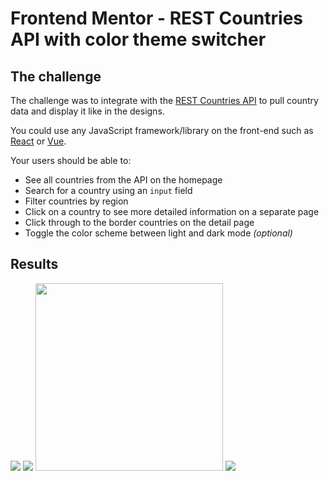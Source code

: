 # Frontend Mentor - REST Countries API with color theme switcher

## The challenge

The challenge was to integrate with the [REST Countries API](https://restcountries.eu) to pull country data and display it like in the designs.

You could use any JavaScript framework/library on the front-end such as [React](https://reactjs.org) or [Vue](https://vuejs.org). 

Your users should be able to:

- See all countries from the API on the homepage
- Search for a country using an `input` field
- Filter countries by region
- Click on a country to see more detailed information on a separate page
- Click through to the border countries on the detail page
- Toggle the color scheme between light and dark mode *(optional)*

## Results

<img src="https://user-images.githubusercontent.com/71760740/119536569-22f75f00-bd81-11eb-8654-b6b6695ce6bd.png" />
<img src="https://user-images.githubusercontent.com/71760740/119536705-49b59580-bd81-11eb-8042-d141f95b8b21.png" />
<img src="https://user-images.githubusercontent.com/71760740/119536787-5cc86580-bd81-11eb-9656-98cf7c0fbcfb.png" width="300px" />
<img src="https://user-images.githubusercontent.com/71760740/119536823-6356dd00-bd81-11eb-8348-c80f16bc15ac.png" />


